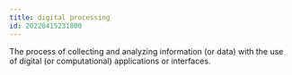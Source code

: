 ```yaml
---
title: digital processing
id: 20220415231800
---
```


The process of collecting and analyzing information (or data) with the use of digital (or computational) applications or interfaces. 
